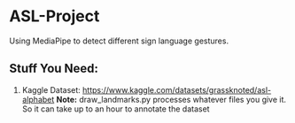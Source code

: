 # ASL-Project
 Using MediaPipe to detect different sign language gestures.

## Stuff You Need:
 1. Kaggle Dataset: https://www.kaggle.com/datasets/grassknoted/asl-alphabet
 **Note:** draw_landmarks.py processes whatever files you give it. So it can take up to an hour to annotate the dataset
   
